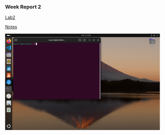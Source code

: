 ### Week Report 2
[Lab2](https://github.com/cmau1402/cis106/tree/main/lab/lab2)

[Notes](https://github.com/cmau1402/cis106/blob/main/notes/notes2/notes2.pdf)

![Screenshot of Ubuntu Desktop with a Terminal Open](<Screenshot from 2025-02-10 23-09-41.png>)